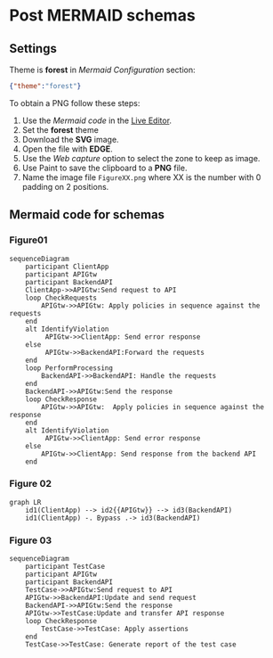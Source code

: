 # Post MERMAID schemas

## Settings

Theme is **forest** in *Mermaid Configuration* section:

```json
{"theme":"forest"}
```

To obtain a PNG follow these steps:

1. Use the *Mermaid code* in the [Live Editor](https://mermaid-js.github.io/mermaid-live-editor).
2. Set the **forest** theme
3. Download the **SVG** image.
4. Open the file with **EDGE**.
5. Use the *Web capture* option to select the zone to keep as image.
6. Use Paint to save the clipboard to a **PNG** file.
7. Name the image file `FigureXX.png` where XX is the number with 0 padding on 2 positions.

## Mermaid code for schemas

### Figure01

```mermaid
sequenceDiagram
    participant ClientApp
    participant APIGtw
    participant BackendAPI
    ClientApp->>APIGtw:Send request to API
    loop CheckRequests
        APIGtw->>APIGtw: Apply policies in sequence against the requests
    end 
	alt IdentifyViolation
		 APIGtw->>ClientApp: Send error response
	else
		 APIGtw->>BackendAPI:Forward the requests
	end
    loop PerformProcessing
        BackendAPI->>BackendAPI: Handle the requests
    end 	
	BackendAPI->>APIGtw:Send the response
    loop CheckResponse
        APIGtw->>APIGtw:  Apply policies in sequence against the response
    end 	
	alt IdentifyViolation
		 APIGtw->>ClientApp: Send error response
	else
		APIGtw->>ClientApp: Send response from the backend API
	end
```

### Figure 02

```mermaid
graph LR
    id1(ClientApp) --> id2{{APIGtw}} --> id3(BackendAPI)
    id1(ClientApp) -. Bypass .-> id3(BackendAPI)
```

### Figure 03

```mermaid
sequenceDiagram
    participant TestCase
    participant APIGtw
    participant BackendAPI
    TestCase->>APIGtw:Send request to API
    APIGtw->>BackendAPI:Update and send request
    BackendAPI->>APIGtw:Send the response
    APIGtw->>TestCase:Update and transfer API response
    loop CheckResponse
        TestCase->>TestCase: Apply assertions
    end 
    TestCase->>TestCase: Generate report of the test case
```
